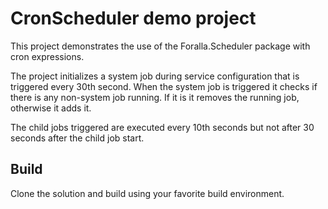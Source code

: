 ﻿# CronScheduler demo project

This project demonstrates the use of the Foralla.Scheduler package with cron expressions.

The project initializes a system job during service configuration that is triggered every 30th second. When the system job is triggered it checks if there 
is any non-system job running. If it is it removes the running job, otherwise it adds it.

The child jobs triggered are executed every 10th seconds but not after 30 seconds after the child job start.

## Build

Clone the solution and build using your favorite build environment.